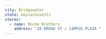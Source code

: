```yaml
---
city: Bridgewater
state: massachusetts
stores:
  - name: Roche Brothers
    address: "20 BROAD ST / CAMPUS PLAZA "
---
```

